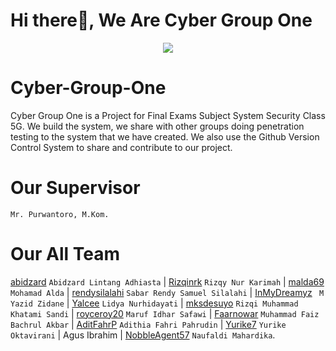 # Hi there👋, We Are Cyber Group One

<p align="center">
  <a href="https://tenor.com/">
    <img src="https://c.tenor.com/9KSO758KczwAAAAC/anime-welcome.gif"/>
  </a>
</p>

# Cyber-Group-One
Cyber Group One is a Project for Final Exams Subject System Security Class 5G. We build the system, we share with other groups doing penetration testing to the system that we have created. We also use the Github Version Control System to share and contribute to our project.

# Our Supervisor 
`Mr. Purwantoro, M.Kom.`

# Our All Team
[abidzard](https://github.com/abidzard/) `Abidzard Lintang Adhiasta` | [Rizqinrk](https://github.com/Rizqinrk) `Rizqy Nur Karimah` | [malda69](https://github.com/malda69) `Mohamad Alda` | [rendysilalahi](https://github.com/rendysilalahi) `Sabar Rendy Samuel Silalahi` | [InMyDreamyz](https://github.com/InMyDreamyz) ` M Yazid Zidane` | [Yalcee](https://github.com/Yalcee) `Lidya Nurhidayati` | [mksdesuyo](https://github.com/mksdesuyo) `Rizqi Muhammad Khatami Sandi` | [royceroy20](https://github.com/royceroy20) `Maruf Idhar Safawi` | [Faarnowar](https://github.com/Faarnowar) `Muhammad Faiz Bachrul Akbar` | [AditFahrP](https://github.com/AditFahrP) `Adithia Fahri Pahrudin` | [Yurike7](https://github.com/Yurike7) `Yurike Oktavirani` | Agus Ibrahim | [NobbleAgent57](https://github.com/NobbleAgent57) `Naufaldi Mahardika`.
